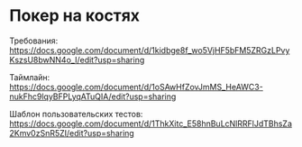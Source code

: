 # Покер на костях

Требования: https://docs.google.com/document/d/1kidbge8f_wo5VjHF5bFM5ZRGzLPvyKszsU8bwNN4o_I/edit?usp=sharing

Таймлайн: https://docs.google.com/document/d/1oSAwHfZovJmMS_HeAWC3-nukFhc9lqyBFPLyqATuQIA/edit?usp=sharing

Шаблон пользовательских тестов: https://docs.google.com/document/d/1ThkXitc_E58hnBuLcNlRRFlJdTBhsZa2Kmv0zSnR5ZI/edit?usp=sharing
